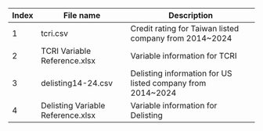 
|Index|File name|Description|
|-----|---------|-----------|
|1|tcri.csv|Credit rating for Taiwan listed company from 2014~2024|
|2|TCRI Variable Reference.xlsx|Variable information for TCRI|
|3|delisting14-24.csv|Delisting information for US listed company from 2014~2024|
|4|Delisting Variable Reference.xlsx|Variable information for Delisting|

